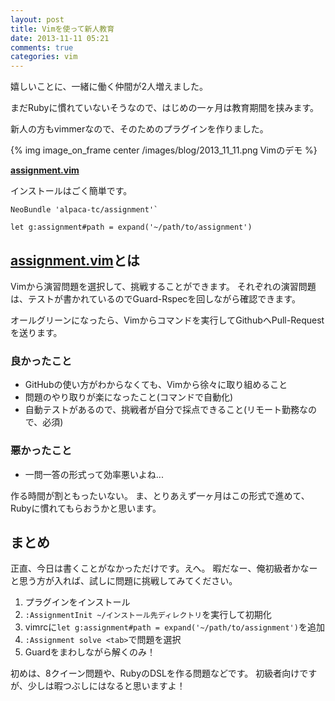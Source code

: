 ```yaml
---
layout: post
title: Vimを使って新人教育
date: 2013-11-11 05:21
comments: true
categories: vim
---
```


嬉しいことに、一緒に働く仲間が2人増えました。

まだRubyに慣れていないそうなので、はじめの一ヶ月は教育期間を挟みます。

新人の方もvimmerなので、そのためのプラグインを作りました。

{% img image_on_frame center /images/blog/2013_11_11.png Vimのデモ %}

**[assignment.vim](https://github.com/enfactv/assignment)**

インストールはごく簡単です。

```vim
NeoBundle 'alpaca-tc/assignment'`

let g:assignment#path = expand('~/path/to/assignment')
```

## [assignment.vim](https://github.com/enfactv/assignment)とは

Vimから演習問題を選択して、挑戦することができます。
それぞれの演習問題は、テストが書かれているのでGuard-Rspecを回しながら確認できます。

オールグリーンになったら、Vimからコマンドを実行してGithubへPull-Requestを送ります。

### 良かったこと

- GitHubの使い方がわからなくても、Vimから徐々に取り組めること
- 問題のやり取りが楽になったこと(コマンドで自動化)
- 自動テストがあるので、挑戦者が自分で採点できること(リモート勤務なので、必須)

### 悪かったこと

- 一問一答の形式って効率悪いよね...

作る時間が割ともったいない。
ま、とりあえず一ヶ月はこの形式で進めて、Rubyに慣れてもらおうかと思います。

## まとめ

正直、今日は書くことがなかっただけです。えへ。
暇だなー、俺初級者かなーと思う方が入れば、試しに問題に挑戦してみてください。

1. プラグインをインストール
2. `:AssignmentInit ~/インストール先ディレクトリ`を実行して初期化
3. vimrcに`let g:assignment#path = expand('~/path/to/assignment')`を追加
4. `:Assignment solve <tab>`で問題を選択
5. Guardをまわしながら解くのみ！

初めは、8クイーン問題や、RubyのDSLを作る問題などです。
初級者向けですが、少しは暇つぶしにはなると思いますよ！
